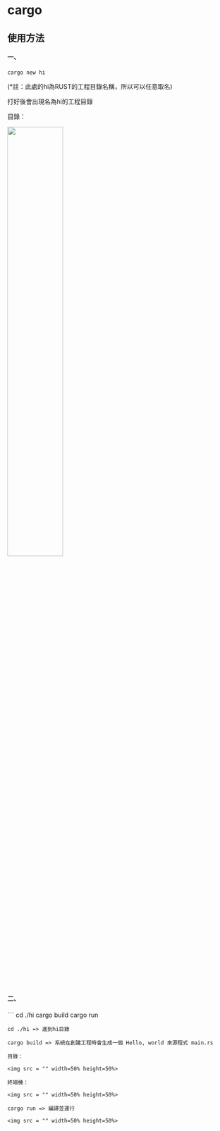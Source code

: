 # cargo 
## 使用方法
#### 一、
```
cargo new hi
```
(*註：此處的hi為RUST的工程目錄名稱，所以可以任意取名)

打好後會出現名為hi的工程目錄

目錄：

<img src = "" width=50% height=50%>

#### 二、
ˋˋˋ
cd ./hi
cargo build 
cargo run 
```
cd ./hi => 進到hi目錄

cargo build => 系統在創建工程時會生成一個 Hello, world 來源程式 main.rs

目錄：

<img src = "" width=50% height=50%>

終端機：

<img src = "" width=50% height=50%>

cargo run => 編譯並運行

<img src = "" width=50% height=50%>
